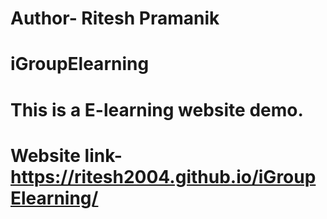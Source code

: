 # Author- Ritesh Pramanik
# iGroupElearning
# This is a E-learning website demo. 
# Website link- https://ritesh2004.github.io/iGroupElearning/
